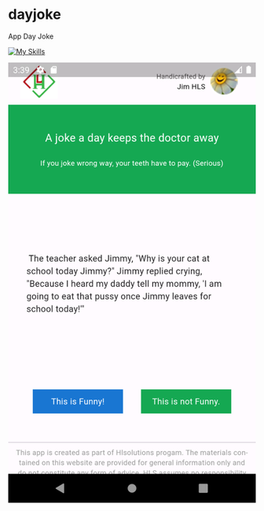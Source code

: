 # dayjoke
App Day Joke 

[![My Skills](https://skillicons.dev/icons?i=dart,flutter,figma)](https://skillicons.dev)


![Alt text](/dayjoke/assets/image/home_screen_2.png)

